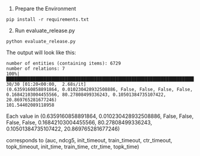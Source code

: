 1. Prepare the Environment

`pip install -r requirements.txt`

2. Run evaluate_release.py

`python evaluate_release.py`

The output will look like this:
```
number of entities (containing items): 6729
number of relations: 7
100%|███████████████████████████████████████████████████████████████████████████████████████████| 30/30 [01:20<00:00,  2.68s/it]
(0.6359160858891864, 0.010230428932508886, False, False, False, False, 0.16842103004455566, 80.27808499336243, 0.10501384735107422, 20.869765281677246)
101.54402089118958
```

Each value in  (0.6359160858891864, 0.010230428932508886, False,        False,         False,       False,        0.16842103004455566, 80.27808499336243, 0.10501384735107422, 20.869765281677246)

corresponds to (auc,                ndcg5,                init_timeout, train_timeout, ctr_timeout, topk_timeout, init_time,           train_time,        ctr_time,          topk_time)